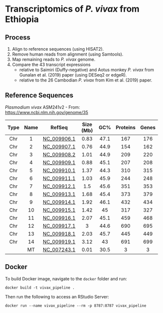 # Transcriptomics of _P. vivax_ from Ethiopia

## Process
1. Align to reference sequences (using HISAT2).
2. Remove human reads from alignment (using Samtools).
3. Map remaining reads to _P. vivax_ genome.
4. Compare the 43 transcript expressions
    - relative to Saimiri (Duffy-negative) and Aotus monkey _P. vivax_ from Gunalan et al. (2019) paper (using DESeq2 or edgeR).
    - relative to the 26 Cambodian _P. vivax_ from Kim et al. (2019) paper.

## Reference Sequences
_Plasmodium vivax_ ASM241v2 - From: https://www.ncbi.nlm.nih.gov/genome/35

| Type 	| Name 	|                              RefSeq                             	| Size (Mb) 	|  GC% 	| Proteins 	| Genes	|
|:----:	|:----:	|:---------------------------------------------------------------:	|:---------:	|:----:	|:-------:	|:----:	|
|  Chr 	|   1  	| [NC_009906.1](https://www.ncbi.nlm.nih.gov/nuccore/NC_009906.1) 	|    0.83   	| 47.1 	|   167   	|  176 	|
|  Chr 	|   2  	| [NC_009907.1](https://www.ncbi.nlm.nih.gov/nuccore/NC_009907.1) 	|    0.76   	| 44.9 	|   154   	|  162 	|
|  Chr 	|   3  	| [NC_009908.2](https://www.ncbi.nlm.nih.gov/nuccore/NC_009908.2) 	|    1.01   	| 44.9 	|   209   	|  220 	|
|  Chr 	|   4  	| [NC_009909.1](https://www.ncbi.nlm.nih.gov/nuccore/NC_009909.1) 	|    0.88   	| 45.1 	|   207   	|  208 	|
|  Chr 	|   5  	| [NC_009910.1](https://www.ncbi.nlm.nih.gov/nuccore/NC_009910.1) 	|    1.37   	| 44.3 	|   310   	|  315 	|
|  Chr 	|   6  	| [NC_009911.1](https://www.ncbi.nlm.nih.gov/nuccore/NC_009911.1) 	|    1.03   	| 45.9 	|   244   	|  248 	|
|  Chr 	|   7  	| [NC_009912.1](https://www.ncbi.nlm.nih.gov/nuccore/NC_009912.1) 	|    1.5    	| 45.6 	|   351   	|  353 	|
|  Chr 	|   8  	| [NC_009913.1](https://www.ncbi.nlm.nih.gov/nuccore/NC_009913.1) 	|    1.68   	| 45.4 	|   373   	|  379 	|
|  Chr 	|   9  	| [NC_009914.1](https://www.ncbi.nlm.nih.gov/nuccore/NC_009914.1) 	|    1.92   	| 46.1 	|   432   	|  434 	|
|  Chr 	|  10  	| [NC_009915.1](https://www.ncbi.nlm.nih.gov/nuccore/NC_009915.1) 	|    1.42   	|  45  	|   317   	|  327 	|
|  Chr 	|  11  	| [NC_009916.1](https://www.ncbi.nlm.nih.gov/nuccore/NC_009916.1) 	|    2.07   	| 45.1 	|   459   	|  468 	|
|  Chr 	|  12  	| [NC_009917.1](https://www.ncbi.nlm.nih.gov/nuccore/NC_009917.1) 	|     3     	| 44.6 	|   690   	|  695 	|
|  Chr 	|  13  	| [NC_009918.1](https://www.ncbi.nlm.nih.gov/nuccore/NC_009918.1) 	|    2.03   	| 45.7 	|   445   	|  449 	|
|  Chr 	|  14  	| [NC_009919.1](https://www.ncbi.nlm.nih.gov/nuccore/NC_009919.1) 	|    3.12   	|  43  	|   691   	|  699 	|
|      	|  MT  	| [NC_007243.1](https://www.ncbi.nlm.nih.gov/nuccore/NC_007243.1) 	|    0.01   	| 30.5 	|    3    	|   3  	|



## Docker

To build Docker image, navigate to the `docker` folder and run:
```
docker build -t vivax_pipeline .
```

Then run the following to access an RStudio Server:
```
docker run --name vivax_pipeline --rm -p 8787:8787 vivax_pipeline
```
